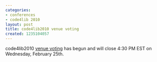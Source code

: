 ```yaml
---
categories:
- conferences
- code4lib 2010
layout: post
title: code4lib2010 venue voting
created: 1235104057
---
```

code4lib2010 <a href="http://vote.code4lib.org/election/index/9">venue voting</a> has begun and will close 4:30 PM EST on Wednesday, February 25th. 
